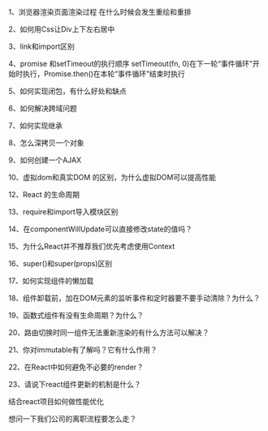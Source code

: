 <!-- object.assign(target, origin) -->


1、浏览器渲染页面渲染过程
在什么时候会发生重绘和重排

2、如何用Css让Div上下左右居中

3、link和import区别


4、promise 和setTimeout的执行顺序
setTimeout(fn, 0)在下一轮“事件循环”开始时执行，Promise.then()在本轮“事件循环”结束时执行

5、如何实现闭包，有什么好处和缺点

6、如何解决跨域问题

7、如何实现继承

8、怎么深拷贝一个对象

9、如何创建一个AJAX

10、虚拟dom和真实DOM 的区别，为什么虚拟DOM可以提高性能

12、React 的生命周期

13、require和import导入模块区别

14、在componentWillUpdate可以直接修改state的值吗？

15、为什么React并不推荐我们优先考虑使用Context

16、super()和super(props)区别

17、如何实现组件的懒加载

18、组件卸载前，加在DOM元素的监听事件和定时器要不要手动清除？为什么？

19、函数式组件有没有生命周期？为什么？

20、路由切换时同一组件无法重新渲染的有什么方法可以解决？

21、你对immutable有了解吗？它有什么作用？

22、在React中如何避免不必要的render？

23、请说下react组件更新的机制是什么？


结合react项目如何做性能优化

想问一下我们公司的离职流程要怎么走？